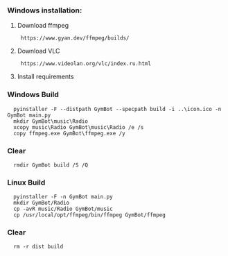 ### Windows installation:

1. Download ffmpeg 
        
        https://www.gyan.dev/ffmpeg/builds/
        
2. Download VLC

        https://www.videolan.org/vlc/index.ru.html

3. Install requirements

### Windows Build

      pyinstaller -F --distpath GymBot --specpath build -i ..\icon.ico -n GymBot main.py
      mkdir GymBot\music\Radio
      xcopy music\Radio GymBot\music\Radio /e /s
      copy ffmpeg.exe GymBot\ffmpeg.exe /y

### Clear
      
      rmdir GymBot build /S /Q

### Linux Build

      pyinstaller -F -n GymBot main.py
      mkdir GymBot/Radio
      cp -avR music/Radio GymBot/music
      cp /usr/local/opt/ffmpeg/bin/ffmpeg GymBot/ffmpeg

### Clear
      
      rm -r dist build
